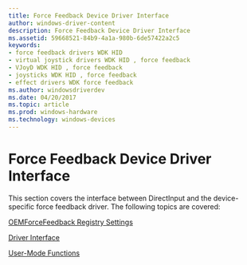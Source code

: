 ```yaml
---
title: Force Feedback Device Driver Interface
author: windows-driver-content
description: Force Feedback Device Driver Interface
ms.assetid: 59668521-84b9-4a1a-980b-6de57422a2c5
keywords:
- force feedback drivers WDK HID
- virtual joystick drivers WDK HID , force feedback
- VJoyD WDK HID , force feedback
- joysticks WDK HID , force feedback
- effect drivers WDK force feedback
ms.author: windowsdriverdev
ms.date: 04/20/2017
ms.topic: article
ms.prod: windows-hardware
ms.technology: windows-devices
---
```


# Force Feedback Device Driver Interface





This section covers the interface between DirectInput and the device-specific force feedback driver. The following topics are covered:

[OEMForceFeedback Registry Settings](oemforcefeedback-registry-settings.md)

[Driver Interface](driver-interface.md)

[User-Mode Functions](user-mode-functions.md)

 

 





